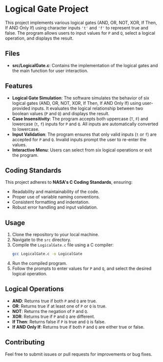 # Logical Gate Project

This project implements various logical gates (AND, OR, NOT, XOR, If Then, If AND Only If) using character inputs `'t'` and `'f'` to represent true and false. The program allows users to input values for `P` and `Q`, select a logical operation, and displays the result.

## Files

- **src/LogicalGate.c**: Contains the implementation of the logical gates and the main function for user interaction.

## Features

- **Logical Gate Simulation**: The software simulates the behavior of six logical gates (AND, OR, NOT, XOR, If Then, If AND Only If) using user-provided inputs. It evaluates the logical relationship between two boolean values (`P` and `Q`) and displays the result.
- **Case Insensitivity**: The program accepts both uppercase (`T`, `F`) and lowercase (`t`, `f`) inputs for `P` and `Q`. All inputs are automatically converted to lowercase.
- **Input Validation**: The program ensures that only valid inputs (`t` or `f`) are accepted for `P` and `Q`. Invalid inputs prompt the user to re-enter the values.
- **Interactive Menu**: Users can select from six logical operations or exit the program.

## Coding Standards

This project adheres to **NASA's C Coding Standards**, ensuring:
- Readability and maintainability of the code.
- Proper use of variable naming conventions.
- Consistent formatting and indentation.
- Robust error handling and input validation.

## Usage

1. Clone the repository to your local machine.
2. Navigate to the `src` directory.
3. Compile the `LogicalGate.c` file using a C compiler:
   ```bash
   gcc LogicalGate.c -o LogicalGate
   ```
4. Run the compiled program.
5. Follow the prompts to enter values for `P` and `Q`, and select the desired logical operation.

## Logical Operations

- **AND**: Returns true if both `P` and `Q` are true.
- **OR**: Returns true if at least one of `P` or `Q` is true.
- **NOT**: Returns the negation of `P` and `Q`.
- **XOR**: Returns true if `P` and `Q` are different.
- **If Then**: Returns false if `P` is true and `Q` is false.
- **If AND Only If**: Returns true if both `P` and `Q` are either true or false.

## Contributing

Feel free to submit issues or pull requests for improvements or bug fixes.
